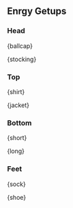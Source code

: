 ## Enrgy Getups



### Head

{ballcap}

{stocking}



### Top

{shirt}

{jacket}



### Bottom

{short}

{long}



### Feet

{sock}

{shoe}

